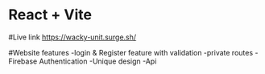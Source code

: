 # React + Vite
#Live link
https://wacky-unit.surge.sh/

#Website features
-login & Register feature with validation
-private routes
-Firebase Authentication
-Unique design
-Api



